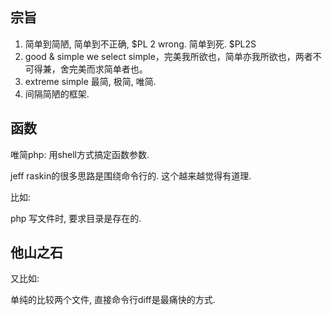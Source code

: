 ## 宗旨

1. 简单到简陋, 简单到不正确, $PL 2 wrong. 简单到死. $PL2S
2. good & simple we select simple，完美我所欲也，简单亦我所欲也，两者不可得兼，舍完美而求简单者也。
3. extreme simple 最简, 极简, 唯简.
4. 间隔简陋的框架.



## 函数

唯简php: 用shell方式搞定函数参数.

jeff raskin的很多思路是围绕命令行的. 这个越来越觉得有道理.

比如: 

php 写文件时, 要求目录是存在的. 



## 他山之石



又比如: 

单纯的比较两个文件, 直接命令行diff是最痛快的方式.